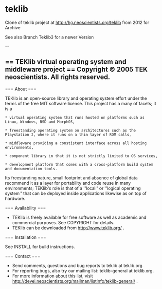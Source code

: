 # teklib
Clone of teklib project at http://hg.neoscientists.org/teklib 
from 2012 for Archive

See also Branch Teklib3 for a newer Version

--

== TEKlib virtual operating system and middleware project ==
Copyright © 2005 TEK neoscientists. All rights reserved.
-------------------------------------------------------------------------------

=== About ===

TEKlib is an open-source library and operating system effort under
the terms of the free MIT software license. This project has a many
of facets; it is a 

	* virtual operating system that runs hosted on platforms such as
	Linux, Windows, BSD and MorphOS, 
	
	* freestanding operating system on architectures such as the
	Playstation 2, where it runs on a thin layer of ROM calls, 

	* middleware providing a constistent interface across all hosting
	environments, 

	* component library in that it is not strictly limited to OS services, 
	
	* development platform that comes with a cross-platform build system
	and documentation tools.

Its freestanding nature, small footprint and absence of global data
recommend it as a layer for portability and code reuse in many
environments; TEKlib's role is that of a ''local'' or
''logical operating system'' that can be deployed inside applications
likewise as on top of hardware.


=== Availability ===

- TEKlib is freely available for free software as well as academic and
commercial purposes. See COPYRIGHT for details. 
- TEKlib can be downloaded from http://www.teklib.org/ .


=== Installation ===

See INSTALL for build instructions.


=== Contact ===

- Send comments, questions and bug reports to teklib at teklib.org.
- For reporting bugs, also try our mailing list: teklib-general at teklib.org.
- For more information about this list, visit 
http://devel.neoscientists.org/mailman/listinfo/teklib-general/ .

